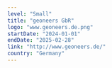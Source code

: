 ```yaml
---
level: "Small"
title: "geoneers GbR"
logo: "www.geoneers.de.png"
startDate: "2024-01-01"
endDate: "2025-02-28"
link: "http://www.geoneers.de/"
country: "Germany"
---
```

